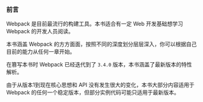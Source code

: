 ### 前言
Webpack 是目前最流行的构建工具。本书适合有一定 Web 开发基础想学习 Webpack 的开发人员阅读。

本书涵盖 Webpack 的方方面面，按照不同的深度划分层层深入，你可以根据自己目前的能力从任何一章开始。

在篡写本书时 Webpack 已经迭代到了 `3.4.0` 版本，本书涵盖了最新版本的特性解析。

由于从版本1到现在核心思想和 API 没有发生很大的变化，本书大部分内容适用于 Webpack 的任何一个稳定版本，但部分实例代码可能只适用于最新版本。